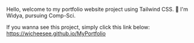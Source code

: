 Hello, welcome to my portfolio website project using Tailwind CSS. 👋
I'm Widya, pursuing Comp-Sci.

If you wanna see this project, simply click this link below:
https://wicheesee.github.io/MyPortfolio 
